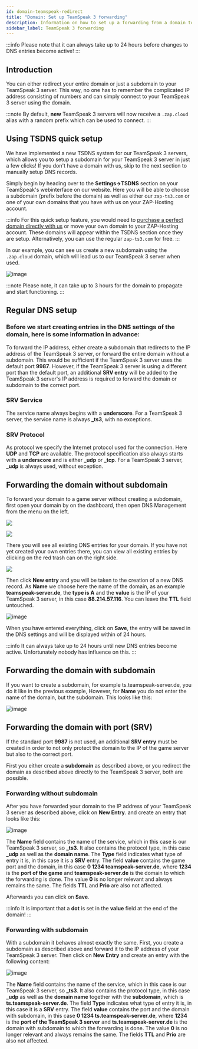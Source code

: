```yaml
---
id: domain-teamspeak-redirect
title: "Domain: Set up TeamSpeak 3 forwarding"
description: Information on how to set up a forwarding from a domain to a TS server at ZAP-Hosting - ZAP-Hosting.com documentation
sidebar_label: TeamSpeak 3 forwarding
---
```


:::info
Please note that it can always take up to 24 hours before changes to DNS entries become active!
:::

## Introduction

You can either redirect your entire domain or just a subdomain to your TeamSpeak 3 server.
This way, no one has to remember the complicated IP address consisting of numbers and can simply connect to your TeamSpeak 3 server using the domain.

:::note
By default, **new** TeamSpeak 3 servers will now receive a `.zap.cloud` alias with a random prefix which can be used to connect.
:::

## Using TSDNS quick setup

We have implemented a new TSDNS system for our TeamSpeak 3 servers, which allows you to setup a subdomain for your TeamSpeak 3 server in just a few clicks! If you don't have a domain with us, skip to the next section to manually setup DNS records.

Simply begin by heading over to the **Settings->TSDNS** section on your TeamSpeak's webinterface on our website. Here you will be able to choose a subdomain (prefix before the domain) as well as either our `zap-ts3.com` or one of your own domains that you have with us on your ZAP-Hosting account.

:::info
For this quick setup feature, you would need to [purchase a perfect domain directly with us](https://zap-hosting.com/en/shop/product/domain/) or move your own domain to your ZAP-Hosting account. These domains will appear within the TSDNS section once they are setup. Alternatively, you can use the regular `zap-ts3.com` for free.
:::

In our example, you can see us create a new subdomain using the `.zap.cloud` domain, which will lead us to our TeamSpeak 3 server when used.

![image](https://github.com/zaphosting/docs/assets/42719082/5b311ff1-625c-4f6d-82b8-6847d432beb9)

:::note
Please note, it can take up to 3 hours for the domain to propagate and start functioning.
:::

## Regular DNS setup

### Before we start creating entries in the DNS settings of the domain, here is some information in advance:

To forward the IP address, either create a subdomain that redirects to the IP address of the TeamSpeak 3 server, or forward the entire domain without a subdomain.
This would be sufficient if the TeamSpeak 3 server uses the default port **9987**.
However, if the TeamSpeak 3 server is using a different port than the default port, an additional **SRV entry** will be added to the TeamSpeak 3 server's IP address
is required to forward the domain or subdomain to the correct port.


### SRV Service

The service name always begins with a **underscore**.
For a TeamSpeak 3 server, the service name is always **_ts3**, with no exceptions.

### SRV Protocol

As protocol we specify the Internet protocol used for the connection. Here **UDP** and **TCP** are available.
The protocol specification also always starts with a **underscore** and is either **_udp** or **_tcp**.
For a TeamSpeak 3 server, **_udp** is always used, without exception. 


## Forwarding the domain without subdomain

To forward your domain to a game server without creating a subdomain, first open your domain by
on the dashboard, then open DNS Management from the menu on the left.

![](https://puu.sh/Fuzfa/0927cbb177.png)

![](https://puu.sh/FuzhO/6f4694ab62.png)


There you will see all existing DNS entries for your domain.
If you have not yet created your own entries there, you can view all existing entries by clicking 
on the red trash can on the right side.

![](https://puu.sh/Fuzm8/39f3c72fa6.png)

Then click **New entry** and you will be taken to the creation of a new DNS record.
As **Name** we choose here the name of the domain, as an example **teamspeak-server.de**, the **type is A** and the **value** is the
IP of your TeamSpeak 3 server, in this case **88.214.57.116**.
You can leave the **TTL** field untouched.

![image](https://user-images.githubusercontent.com/13604413/159176289-1ebd0495-bc04-402e-a4e8-eb9c59ea110a.png)

When you have entered everything, click on **Save**, the entry will be saved in the DNS settings and will be displayed within
of 24 hours.

:::info
It can always take up to 24 hours until new DNS entries become active. Unfortunately nobody has influence on this.
:::

## Forwarding the domain with subdomain

If you want to create a subdomain, for example ts.teamspeak-server.de, you do it like in the previous example, 
However, for **Name** you do not enter the name of the domain, but the subdomain.
This looks like this:

![image](https://user-images.githubusercontent.com/13604413/159176292-8340ab9a-f9d3-43fe-83c4-597fa9da319b.png)


## Forwarding the domain with port (SRV)

If the standard port **9987** is not used, an additional **SRV entry** must be created in order to not only protect the domain
to the IP of the game server but also to the correct port.

First you either create a **subdomain** as described above, or you redirect the domain as described above
directly to the TeamSpeak 3 server, both are possible. 

### Forwarding without subdomain


After you have forwarded your domain to the IP address of your TeamSpeak 3 server as described above, click on **New Entry**.
and create an entry that looks like this:

![image](https://user-images.githubusercontent.com/13604413/159176297-5db7fc10-048b-4df8-a1a2-384e1012a61c.png)

The **Name** field contains the name of the service, which in this case is our TeamSpeak 3 server, so **_ts3**. It also contains the protocol type, in this case **_udp** as well as the **domain name**. 
The **Type** field indicates what type of entry it is, in this case it is a **SRV** entry.
The field **value** contains the game port and the domain, in this case **0 1234 teamspeak-server.de**, where **1234** is the **port of the game** and **teamspeak-server.de** is the domain to which the forwarding is done. 
The value **0** is no longer relevant and always remains the same. The fields **TTL** and **Prio** are also not affected.

Afterwards you can click on **Save**.

:::info
It is important that a **dot** is set in the **value** field at the end of the domain!
:::



### Forwarding with subdomain

With a subdomain it behaves almost exactly the same. First, you create a subdomain as described above and forward it to the IP address of your TeamSpeak 3 server. Then click on **New Entry** and create an entry with the following content:

![image](https://user-images.githubusercontent.com/13604413/159176301-c59eda6b-be94-4ad4-837a-6dd50de6929a.png)


The **Name** field contains the name of the service, which in this case is our TeamSpeak 3 server, so **_ts3**. It also contains the protocol type, in this case **_udp** as well as the **domain name** together with the **subdomain**, which is **ts.teamspeak-server.de**. 
The field **Type** indicates what type of entry it is, in this case it is a **SRV** entry.
The field **value** contains the port and the domain with subdomain, in this case **0 1234 ts.teamspeak-server.de**, where **1234** is the **port of the TeamSpeak 3 server** and **ts.teamspeak-server.de** is the domain with subdomain to which the forwarding is done. 
The value **0** is no longer relevant and always remains the same. The fields **TTL** and **Prio** are also not affected.
